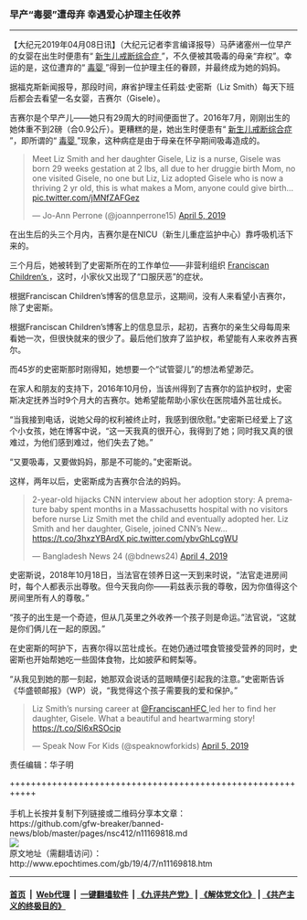 ### 早产“毒婴”遭母弃 幸遇爱心护理主任收养
------------------------

<p>
 【大纪元2019年04月08日讯】（大纪元记者李言编译报导）马萨诸塞州一位早产的女婴在出生时便患有“
 <a href="http://www.epochtimes.com/gb/tag/%E6%96%B0%E7%94%9F%E5%84%BF%E6%88%92%E6%96%AD%E7%BB%BC%E5%90%88%E7%97%87.html">
  新生儿戒断综合症
 </a>
 ”，不久便被其吸毒的母亲“弃权”。幸运的是，这位遭弃的“
 <a href="http://www.epochtimes.com/gb/tag/%E6%AF%92%E5%A9%B4.html">
  毒婴
 </a>
 ”得到一位护理主任的眷顾，并最终成为她的妈妈。
</p>
<p>
 据福克斯新闻报导，那段时间，麻省护理主任莉兹·史密斯（Liz Smith）每天下班后都会去看望一名女婴，吉赛尔（Gisele）。
</p>
<p>
 吉赛尔是个早产儿——她只有29周大的时间便面世了。2016年7月，刚刚出生的她体重不到2磅（合0.9公斤）。更糟糕的是，她出生时便患有“
 <a href="http://www.epochtimes.com/gb/tag/%E6%96%B0%E7%94%9F%E5%84%BF%E6%88%92%E6%96%AD%E7%BB%BC%E5%90%88%E7%97%87.html">
  新生儿戒断综合症
 </a>
 ”，即所谓的“
 <a href="http://www.epochtimes.com/gb/tag/%E6%AF%92%E5%A9%B4.html">
  毒婴
 </a>
 ”现象，这种病症是由于母亲在怀孕期间吸毒造成的。
</p>
<p>
</p>
<blockquote class="twitter-tweet" data-lang="en">
 <p dir="ltr" lang="en">
  Meet Liz Smith and her daughter Gisele, Liz is a nurse, Gisele was born 29 weeks gestation at 2 lbs, all due to her druggie birth Mom, no one visited Gisele, no one but Liz, Liz adopted Gisele who is now a thriving 2 yr old, this is what makes a Mom, anyone could give birth…
  <a href="https://t.co/jMNfZAFGez">
   pic.twitter.com/jMNfZAFGez
  </a>
 </p>
 <p>
  — Jo-Ann Perrone (@joannperrone15)
  <a href="https://twitter.com/joannperrone15/status/1114192770657333248?ref_src=twsrc%5Etfw">
   April 5, 2019
  </a>
 </p>
</blockquote>
<p>
 <p>
  在出生后的头三个月内，吉赛尔是在NICU（新生儿重症监护中心）靠呼吸机活下来的。
 </p>
 <p>
  三个月后，她被转到了史密斯所在的工作单位——非营利组织
  <a href="http://www.epochtimes.com/gb/tag/franciscan-childrens.html">
   Franciscan Children’s
  </a>
  ，这时，小家伙又出现了“口服厌恶”的症状。
 </p>
 <p>
  根据Franciscan Children’s博客的信息显示，这期间，没有人来看望小吉赛尔，除了史密斯。
 </p>
 <p>
  根据Franciscan Children’s博客上的信息显示，起初，吉赛尔的亲生父母每周来看她一次，但很快就来的很少了。最后他们放弃了监护权，希望能有人来收养吉赛尔。
 </p>
 <p>
  而45岁的史密斯那时刚得知，她想要一个“试管婴儿”的想法希望渺茫。
 </p>
 <p>
  在家人和朋友的支持下，2016年10月份，当该州得到了吉赛尔的监护权时，史密斯决定抚养当时9个月大的吉赛尔。她希望能帮助小家伙在医院墙外茁壮成长。
 </p>
 <p>
  “当我接到电话，说她父母的权利被终止时，我感到很欣慰。”史密斯已经爱上了这个小女孩，她在博客中说，“这一天我真的很开心，我得到了她；同时我又真的很难过，为他们感到难过，他们失去了她。”
 </p>
 <p>
  “又要吸毒，又要做妈妈，那是不可能的。”史密斯说。
 </p>
 <p>
  这样，两年以后，史密斯成为吉赛尔合法的妈妈。
 </p>
</p>
<p>
</p>
<blockquote class="twitter-tweet" data-lang="en">
 <p dir="ltr" lang="en">
  2-year-old hijacks CNN interview about her adoption story: A premature baby spent months in a Massachusetts hospital with no visitors before nurse Liz Smith met the child and eventually adopted her. Liz Smith and her daughter, Gisele, joined CNN’s New…
  <a href="https://t.co/3hxzYBArdX">
   https://t.co/3hxzYBArdX
  </a>
  <a href="https://t.co/ybvGhLcgWU">
   pic.twitter.com/ybvGhLcgWU
  </a>
 </p>
 <p>
  — Bangladesh News 24 (@bdnews24)
  <a href="https://twitter.com/bdnews24/status/1113814370658607104?ref_src=twsrc%5Etfw">
   April 4, 2019
  </a>
 </p>
</blockquote>
<p>
 <p>
  史密斯说，2018年10月18日，当法官在领养日这一天到来时说，“法官走进房间时，每个人都表示出尊敬。但今天我向你——莉兹表示我的尊敬，因为你值得这个房间里所有人的尊敬。”
 </p>
 <p>
  “孩子的出生是一个奇迹，但从几英里之外收养一个孩子则是命运。”法官说，“这就是你们俩儿在一起的原因。”
 </p>
 <p>
  在史密斯的呵护下，吉赛尔得以茁壮成长。在她仍通过喂食管接受营养的同时，史密斯也开始帮她吃一些固体食物，比如披萨和鳄梨等。
 </p>
 <p>
  “从我见到她的那一刻起，她那双会说话的蓝眼睛便引起我的注意。”史密斯告诉《华盛顿邮报》（WP）说，“我觉得这个孩子需要我的爱和保护。”
 </p>
</p>
<p>
</p>
<blockquote class="twitter-tweet" data-lang="en">
 <p dir="ltr" lang="en">
  Liz Smith’s nursing career at
  <a href="https://twitter.com/FranciscanHFC?ref_src=twsrc%5Etfw">
   @FranciscanHFC
  </a>
  led her to find her daughter, Gisele. What a beautiful and heartwarming story!
  <a href="https://t.co/Sl6xRSOcip">
   https://t.co/Sl6xRSOcip
  </a>
 </p>
 <p>
  — Speak Now For Kids (@speaknowforkids)
  <a href="https://twitter.com/speaknowforkids/status/1114211147878666240?ref_src=twsrc%5Etfw">
   April 5, 2019
  </a>
 </p>
</blockquote>
<p>
 <p>
  责任编辑：华子明
 </p>
</p>
+++++++++++++++++++++++++++++++++++++++++++++++++++++++++++<br/><br/>
手机上长按并复制下列链接或二维码分享本文章：<br/>
https://github.com/gfw-breaker/banned-news/blob/master/pages/nsc412/n11169818.md <br/>
<a href='https://github.com/gfw-breaker/banned-news/blob/master/pages/nsc412/n11169818.md'><img src='https://github.com/gfw-breaker/banned-news/blob/master/pages/nsc412/n11169818.md.png'/></a> <br/>
原文地址（需翻墙访问）：http://www.epochtimes.com/gb/19/4/7/n11169818.htm


------------------------
#### [首页](https://github.com/gfw-breaker/banned-news/blob/master/README.md) &nbsp;|&nbsp; [Web代理](https://github.com/labour-camp/helloworld) &nbsp;|&nbsp; [一键翻墙软件](https://github.com/gfw-breaker/nogfw/blob/master/README.md) &nbsp;| [《九评共产党》](https://github.com/gfw-breaker/9ping.md/blob/master/README.md#九评之一评共产党是什么) | [《解体党文化》](https://github.com/gfw-breaker/jtdwh.md/blob/master/README.md) | [《共产主义的终极目的》](https://github.com/gfw-breaker/gczydzjmd.md/blob/master/README.md)

